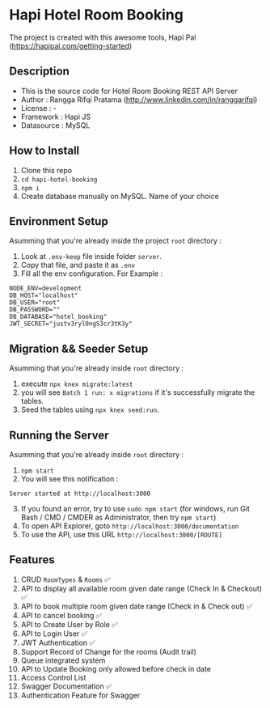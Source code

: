 # Hapi Hotel Room Booking

The project is created with this awesome tools, Hapi Pal (https://hapipal.com/getting-started)

## Description

- This is the source code for Hotel Room Booking REST API Server
- Author : Rangga Rifqi Pratama (http://www.linkedin.com/in/ranggarifqi)
- License : -
- Framework : Hapi JS
- Datasource : MySQL

## How to Install

1. Clone this repo
3. `cd hapi-hotel-booking`
4. `npm i`
5. Create database manually on MySQL. Name of your choice

## Environment Setup

Asumming that you're already inside the project `root` directory : 
1. Look at `.env-keep` file inside folder `server`.
2. Copy that file, and paste it as `.env`
3. Fill all the env configuration. For Example :
```
NODE_ENV=development
DB_HOST="localhost"
DB_USER="root"
DB_PASSWORD=""
DB_DATABASE="hotel_booking"
JWT_SECRET="justv3ryl0ngS3cr3tK3y"
```

## Migration && Seeder Setup
Asumming that you're already inside `root` directory :
1. execute `npx knex migrate:latest`
2. you will see `Batch 1 run: x migrations` if it's successfully migrate the tables.
3. Seed the tables using `npx knex seed:run`.

## Running the Server
Asumming that you're already inside `root` directory :

1. `npm start`
2. You will see this notification : 
```
Server started at http://localhost:3000
```
3. If you found an error, try to use `sudo npm start` (for windows, run Git Bash / CMD / CMDER as Administrator, then try `npm start`)
4. To open API Explorer, goto `http://localhost:3000/documentation`
5. To use the API, use this URL `http://localhost:3000/[ROUTE]`

## Features
1. CRUD `RoomTypes` & `Rooms` :white_check_mark:
2. API to display all available room given date range (Check In & Checkout) :white_check_mark:
3. API to book multiple room given date range (Check in & Check out) :white_check_mark:
4. API to cancel booking :white_check_mark:
5. API to Create User by Role :white_check_mark:
6. API to Login User :white_check_mark:
7. JWT Authentication :white_check_mark:
8. Support Record of Change for the rooms (Audit trail)
9. Queue integrated system
10. API to Update Booking only allowed before check in date
11. Access Control List
12. Swagger Documentation :white_check_mark:
13. Authentication Feature for Swagger
